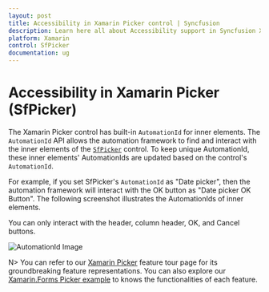 ```yaml
---
layout: post
title: Accessibility in Xamarin Picker control | Syncfusion
description: Learn here all about Accessibility support in Syncfusion Xamarin Picker (SfPicker) control and more.
platform: Xamarin
control: SfPicker
documentation: ug
---
```


# Accessibility in Xamarin Picker (SfPicker)

The Xamarin Picker control has built-in `AutomationId` for inner elements. The `AutomationId` API allows the automation framework to find and interact with the inner elements of the [`SfPicker`](https://help.syncfusion.com/cr/xamarin/Syncfusion.SfPicker.XForms.SfPicker.html) control. To keep unique AutomationId, these inner elements' AutomationIds are updated based on the control's `AutomationId`. 

For example, if you set SfPicker's `AutomationId` as "Date picker", then the automation framework will interact with the OK button as "Date picker OK Button". The following screenshot illustrates the AutomationIds of inner elements. 

You can only interact with the header, column header, OK, and Cancel buttons.

![AutomationId Image](images/AutomationId.png)

N> You can refer to our [Xamarin Picker](https://www.syncfusion.com/xamarin-ui-controls/xamarin-picker) feature tour page for its groundbreaking feature representations. You can also explore our [Xamarin.Forms Picker example](https://github.com/syncfusion/xamarin-demos/tree/master/Forms/Picker) to knows the functionalities of each feature.